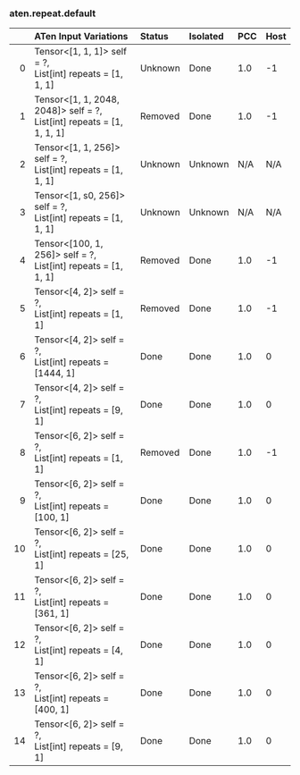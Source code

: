 ### aten.repeat.default
|    | ATen Input Variations                                                    | Status   | Isolated   | PCC   | Host   |
|---:|:-------------------------------------------------------------------------|:---------|:-----------|:------|:-------|
|  0 | Tensor<[1, 1, 1]> self = ?,<br>List[int] repeats = [1, 1, 1]             | Unknown  | Done       | 1.0   | -1     |
|  1 | Tensor<[1, 1, 2048, 2048]> self = ?,<br>List[int] repeats = [1, 1, 1, 1] | Removed  | Done       | 1.0   | -1     |
|  2 | Tensor<[1, 1, 256]> self = ?,<br>List[int] repeats = [1, 1, 1]           | Unknown  | Unknown    | N/A   | N/A    |
|  3 | Tensor<[1, s0, 256]> self = ?,<br>List[int] repeats = [1, 1, 1]          | Unknown  | Unknown    | N/A   | N/A    |
|  4 | Tensor<[100, 1, 256]> self = ?,<br>List[int] repeats = [1, 1, 1]         | Removed  | Done       | 1.0   | -1     |
|  5 | Tensor<[4, 2]> self = ?,<br>List[int] repeats = [1, 1]                   | Removed  | Done       | 1.0   | -1     |
|  6 | Tensor<[4, 2]> self = ?,<br>List[int] repeats = [1444, 1]                | Done     | Done       | 1.0   | 0      |
|  7 | Tensor<[4, 2]> self = ?,<br>List[int] repeats = [9, 1]                   | Done     | Done       | 1.0   | 0      |
|  8 | Tensor<[6, 2]> self = ?,<br>List[int] repeats = [1, 1]                   | Removed  | Done       | 1.0   | -1     |
|  9 | Tensor<[6, 2]> self = ?,<br>List[int] repeats = [100, 1]                 | Done     | Done       | 1.0   | 0      |
| 10 | Tensor<[6, 2]> self = ?,<br>List[int] repeats = [25, 1]                  | Done     | Done       | 1.0   | 0      |
| 11 | Tensor<[6, 2]> self = ?,<br>List[int] repeats = [361, 1]                 | Done     | Done       | 1.0   | 0      |
| 12 | Tensor<[6, 2]> self = ?,<br>List[int] repeats = [4, 1]                   | Done     | Done       | 1.0   | 0      |
| 13 | Tensor<[6, 2]> self = ?,<br>List[int] repeats = [400, 1]                 | Done     | Done       | 1.0   | 0      |
| 14 | Tensor<[6, 2]> self = ?,<br>List[int] repeats = [9, 1]                   | Done     | Done       | 1.0   | 0      |

